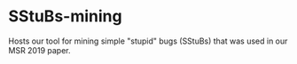 # SStuBs-mining
Hosts our tool for mining simple "stupid" bugs (SStuBs) that was used in our MSR 2019 paper.
